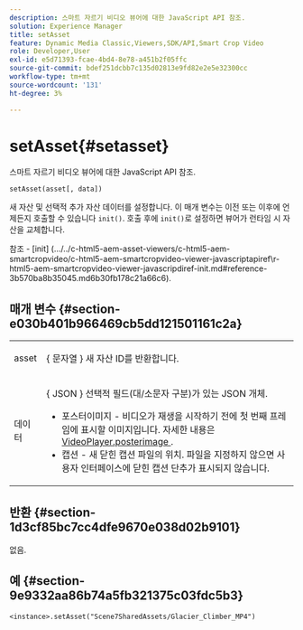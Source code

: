 ```yaml
---
description: 스마트 자르기 비디오 뷰어에 대한 JavaScript API 참조.
solution: Experience Manager
title: setAsset
feature: Dynamic Media Classic,Viewers,SDK/API,Smart Crop Video
role: Developer,User
exl-id: e5d71393-fcae-4bd4-8e78-a451b2f05ffc
source-git-commit: bdef251dcbb7c135d02813e9fd82e2e5e32300cc
workflow-type: tm+mt
source-wordcount: '131'
ht-degree: 3%

---
```


# setAsset{#setasset}

스마트 자르기 비디오 뷰어에 대한 JavaScript API 참조.

`setAsset(asset[, data])`

새 자산 및 선택적 추가 자산 데이터를 설정합니다. 이 매개 변수는 이전 또는 이후에 언제든지 호출할 수 있습니다 `init()`. 호출 후에 `init()`로 설정하면 뷰어가 런타임 시 자산을 교체합니다.

참조 - [init]
(.../../c-html5-aem-asset-viewers/c-html5-aem-smartcropvideo/c-html5-aem-smartcropvideo-viewer-javascriptapiref\r-html5-aem-smartcropvideo-viewer-javascripdiref-init.md#reference-3b570ba8b35045.md6b30fb178c21a66c6).

## 매개 변수 {#section-e030b401b966469cb5dd121501161c2a}

<table id="table_896DFF34A68A403DB93A6D597461A573"> 
 <tbody> 
  <tr> 
   <td colname="col1"> <p> <span class="codeph"> asset </span> </p> </td> 
   <td colname="col2"> <p>{ <span class="codeph"> 문자열 </span>} 새 자산 ID를 반환합니다. </p> </td> 
  </tr> 
  <tr> 
   <td colname="col1"> <p> <span class="codeph"> 데이터 </span> </p> </td> 
   <td colname="col2"> <p>{ <span class="codeph"> JSON </span>} 선택적 필드(대/소문자 구분)가 있는 JSON 개체. </p> <p> 
     <ul id="ul_26121393BC7145FF8A43C05ACCBEFF36"> 
      <li id="li_DA50E073F3D4460CBC34243A2CBCC895"> <span class="codeph"> 포스터이미지 </span> - 비디오가 재생을 시작하기 전에 첫 번째 프레임에 표시할 이미지입니다. 자세한 내용은 <a href="../../../c-html5-aem-asset-viewers/c-html5-aem-smartcropvideo/c-html5-aem-smartcropvideo-cmdref/r-html5-aem-smartcropvideo-conf-attrib-videoplayer-posterimage.md#reference-9739abeeb9f64c02b5d2f7a0d1706103" format="dita" scope="local"> VideoPlayer.posterimage </a>. </li> 
      <li id="li_BBFF3965B69A4AC8A469FDB69097B25A"> <span class="codeph"> 캡션 </span> - 새 닫힌 캡션 파일의 위치. 파일을 지정하지 않으면 사용자 인터페이스에 닫힌 캡션 단추가 표시되지 않습니다. </li> 
     </ul> </p> </td> 
  </tr> 
 </tbody> 
</table>

## 반환 {#section-1d3cf85bc7cc4dfe9670e038d02b9101}

없음.

## 예 {#section-9e9332aa86b74a5fb321375c03fdc5b3}

```
<instance>.setAsset("Scene7SharedAssets/Glacier_Climber_MP4")
```
